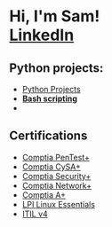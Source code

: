 <h1>Hi, I'm Sam! <br/> <a href="https://www.linkedin.com/in/sameer-insanali/">LinkedIn</a> </h1>

<h2>Python projects: </h2>

- [Python Projects](https://github.com/SInsanali/Python-Projects.git)
- <b>[Bash scripting](https://github.com/SInsanali/Python-Projects.git)</b>
- <b></b>

<h2>Certifications</h2>
<ul>
    <li><a href="https://imgur.com/y6SErOX">Comptia PenTest+</a></li>
    <li><a href="https://imgur.com/2C4BigE">Comptia CySA+</a></li>
    <li><a href="https://imgur.com/bxf3qOa">Comptia Security+</a></li>
    <li><a href="https://imgur.com/Ng4ybo3">Comptia Network+</a></li>
    <li><a href="https://imgur.com/NyFqrJw">Comptia A+</a></li>
    <li><a href="https://imgur.com/5xFyQxz">LPI Linux Essentials</a></li>
    <li><a href="https://imgur.com/nlnpWhu">ITIL v4</a></li>
</ul>
